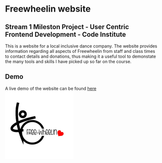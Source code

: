 # Freewheelin website

## Stream 1 Mileston Project - User Centric Frontend Development - Code Institute

This is a website for a local inclusive dance company. The website provides information regarding all aspects of Freewheelin from staff and class times to contact details and donations, thus 
making it a useful tool to demonstate the many tools and skills I have picked up so far on the course.

## Demo

A live demo of the website can be found [here](index.html)
![logo.png](/assets/images/logo.png)